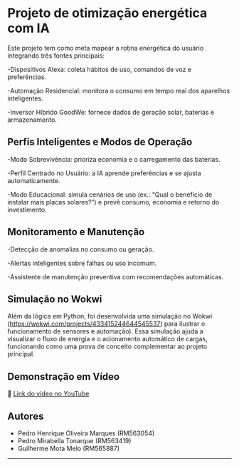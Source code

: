 #  Projeto de otimização energética com IA

Este projeto tem como meta mapear a rotina energética do usuário integrando três fontes principais:

-Dispositivos Alexa: coleta hábitos de uso, comandos de voz e preferências.

-Automação Residencial: monitora o consumo em tempo real dos aparelhos inteligentes.

-Inversor Híbrido GoodWe: fornece dados de geração solar, baterias e armazenamento.

## Perfis Inteligentes e Modos de Operação

-Modo Sobrevivência: prioriza economia e o carregamento das baterias.

-Perfil Centrado no Usuário: a IA aprende preferências e se ajusta automaticamente.

-Modo Educacional: simula cenários de uso (ex.: “Qual o benefício de instalar mais placas solares?”) e prevê consumo, economia e retorno do investimento.

## Monitoramento e Manutenção

-Detecção de anomalias no consumo ou geração.

-Alertas inteligentes sobre falhas ou uso incomum.

-Assistente de manutenção preventiva com recomendações automáticas.

## Simulação no Wokwi

Além da lógica em Python, foi desenvolvida uma simulação no Wokwi (https://wokwi.com/projects/433415244644545537) para ilustrar o funcionamento de sensores e automação).
Essa simulação ajuda a visualizar o fluxo de energia e o acionamento automático de cargas, funcionando como uma prova de conceito complementar ao projeto principal.

##  Demonstração em Vídeo

🔗 [Link do vídeo no YouTube](https://youtube.com/shorts/0qvz5Rx2lQ8?feature=share)

##  Autores

- Pedro Henrique Oliveira Marques (RM563054)
- Pedro Mirabella Tonarque (RM563419)
- Guilherme Mota Melo (RM565887)

---
